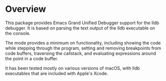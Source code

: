 # Overview

This package provides Emacs Grand Unified Debugger support for the lldb
debugger.  It is based on parsing the text output of the lldb executable on the
console.

The mode provides a minimum on functionality, including showing the code while
stepping through the program, setting and removing breakpoints from code
buffers, traversing the callstack, and evaluating expressions around the point
in a code buffer.

It has been tested mostly on various versions of macOS, with lldb executables
that are included with Apple's Xcode.
